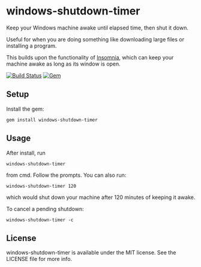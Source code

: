 # windows-shutdown-timer
Keep your Windows machine awake until elapsed time, then shut it down.

Useful for when you are doing something like downloading large files or installing a program.

This builds upon the functionality of [Insomnia](https://dlaa.me/Insomnia/), which can keep your machine awake as long as its window is open.

[![Build Status](https://travis-ci.org/Jawnnypoo/windows-shutdown-timer.svg?branch=master)](https://travis-ci.org/Jawnnypoo/windows-shutdown-timer)
[![Gem](https://img.shields.io/gem/v/windows-shutdown-timer.svg)](https://rubygems.org/gems/windows-shutdown-timer)

## Setup
Install the gem:
```
gem install windows-shutdown-timer
```

## Usage
After install, run
```
windows-shutdown-timer
```
from cmd. Follow the prompts. You can also run:
```
windows-shutdown-timer 120
```
which would shut down your machine after 120 minutes of keeping it awake.

To cancel a pending shutdown:
```
windows-shutdown-timer -c
```
## License

windows-shutdown-timer is available under the MIT license. See the LICENSE file for more info.
